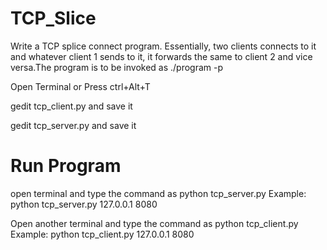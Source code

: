 # TCP_Slice
 Write a TCP splice connect program. Essentially, two clients connects to it and whatever client 1 sends to it, it forwards the same to client 2 and vice versa.The program is to be invoked as ./program -p <port number>

 Open Terminal or Press ctrl+Alt+T

 gedit tcp_client.py and save it

 gedit tcp_server.py and save it

# Run Program 

open terminal and type the command as python tcp_server.py <IP Address> <Port Number>
                  Example: python tcp_server.py 127.0.0.1 8080
  
Open another terminal and type the command as python tcp_client.py <IP Address> <Port number>
                  Example: python tcp_client.py 127.0.0.1 8080
